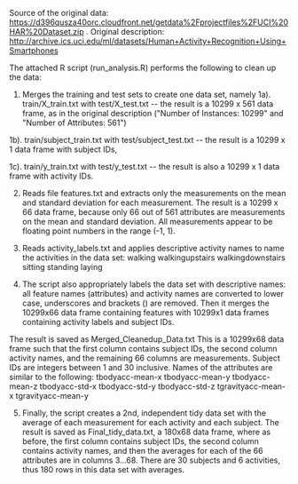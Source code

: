 Source of the original data: https://d396qusza40orc.cloudfront.net/getdata%2Fprojectfiles%2FUCI%20HAR%20Dataset.zip . 
Original description: http://archive.ics.uci.edu/ml/datasets/Human+Activity+Recognition+Using+Smartphones

The attached R script (run_analysis.R) performs the following to clean up the data:

1. Merges the training and test sets to create one data set, namely
1a). train/X_train.txt with test/X_test.txt -- the result is a 10299 x 561 data frame, as in the original description 
	("Number of Instances: 10299" and "Number of Attributes: 561")

1b). train/subject_train.txt with test/subject_test.txt -- the result is a 10299 x 1 data frame with subject IDs,

1c). train/y_train.txt with test/y_test.txt -- the result is also a 10299 x 1 data frame with activity IDs.

2. Reads file features.txt and extracts only the measurements on the mean and standard deviation for each measurement.
The result is a 10299 x 66 data frame, because only 66 out of 561 attributes are measurements on the mean and standard deviation. 
All measurements appear to be floating point numbers in the range (-1, 1).

3. Reads activity_labels.txt and applies descriptive activity names to name the activities in the data set:
walking
walkingupstairs
walkingdownstairs
sitting
standing
laying

4. The script also appropriately labels the data set with descriptive names: all feature names (attributes) 
and activity names are converted to lower case, underscores and brackets () are removed.
Then it merges the 10299x66 data frame containing features with 10299x1 data frames containing activity labels and subject IDs.

The result is saved as Merged_Cleanedup_Data.txt  This is a 10299x68 data frame such that the first column contains subject IDs, 
the second column activity names, and the remaining 66 columns are measurements. 
Subject IDs are integers between 1 and 30 inclusive. 
Names of the attributes are similar to the following:
tbodyacc-mean-x
tbodyacc-mean-y
tbodyacc-mean-z
tbodyacc-std-x
tbodyacc-std-y
tbodyacc-std-z
tgravityacc-mean-x
tgravityacc-mean-y

5. Finally, the script creates a 2nd, independent tidy data set with the average of each measurement for each activity and each subject.
The result is saved as Final_tidy_data.txt, a 180x68 data frame, where as before, the first column contains subject IDs, 
the second column contains activity names, and then the averages for each of the 66 attributes are in columns 3...68. 
There are 30 subjects and 6 activities, thus 180 rows in this data set with averages.

